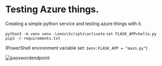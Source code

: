 # Testing Azure things.

Creating a simple python service and testing azure things with it. 

`python3 -m venv venv`
`.\venv\Scripts\activate`
`set FLASK_APP=hello.py`
`pip3 -r requirements.txt`

(PowerShell environment variable set: `$env:FLASK_APP = "main.py"`)

![passwordendpoint]('passwordendpoint.PNG')
